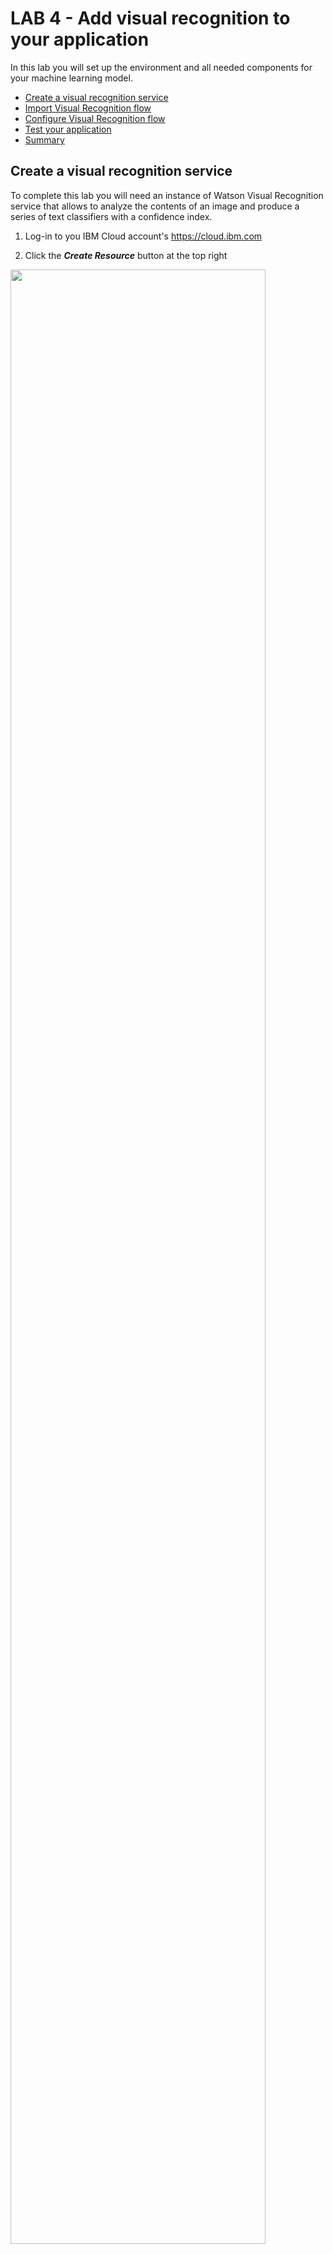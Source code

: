 # LAB 4 - Add visual recognition to your application

In this lab you will set up the environment and all needed components for your machine learning model. 

  - [Create a visual recognition service](#create-a-visual-recognition-service)
  - [Import Visual Recognition flow](#import-visual-recognition-flow)
  - [Configure Visual Recognition flow](#configure-visual-recognition-flow)
  - [Test your application](#test-your-application)
  - [Summary](#summary)
  
## Create a visual recognition service 

To complete this lab you will need an instance of Watson Visual Recognition service that allows to analyze the contents of an image and produce a series of text classifiers with a confidence index.

1. Log-in to you IBM Cloud account's https://cloud.ibm.com

2. Click the _**Create Resource**_ button at the top right 

<img src="/images/create-resource.png" width="90%" height="90%">

3. Find _**Visual Recognition**_ under AI and click on it. 

<img src="/images/visual-recognition.png" width="40%" height="40%">

4. You are taken to the service creation page. It will only let you create the service in **Dallas** region. You can change the service name suffix or keep the suggested name. Keep the Lite (Free) service plan and click the [Create] button.

<img src="/images/visual-recognition-create.png" width="100%" height="100%">

5. In the manage tab you will see the service credentials. Copy both the API key and the URL and save them in a notepad. You will need these later. 

<img src="/images/visual-recognition-credentials.png" width="80%" height="80%">


## Import Visual Recognition flow

:exclamation:Back to Node-RED.:exclamation: 

1. Copy the content of the **visual_recognition_flow.json** file. Open the file URL. [visual_recognition_flow code](https://raw.githubusercontent.com/sandra-calvo/pets-ai/master/node-red-flows/visualRecognitionFlow.json) 

Use the keyboard shortcuts to select all content and copy it.
    
  OSx
    <kbd>Cmd</kbd>+<kbd>A</kbd> -->
    <kbd>Cmd</kbd>+<kbd>C</kbd>

  Windows
    <kbd>Ctrl</kbd>+<kbd>A</kbd> -->
    <kbd>Ctrl</kbd>+<kbd>C</kbd>

2. Import the flow by simply clicking on the 3 white lines on the top right corner of the Node-RED window.  Import - Clipboard.

<img src="/images/import-flow.png" width="50%" height="50%">

3. Paste the text you copied from the file and click Import.

<img src="/images/import-code.png" width="50%" height="50%">

4. Deploy your application changes from the **Deploy** button on the top right side of the screen to save the changes.

The flow will present a simple web page with a text field of where to input the image's URL, then submit it to Watson Visual Recognition. It will output the labels that have been found on the reply Web page.

Your flow should look like this:

 <img src="/images/visual_recognition_flow.png" width="90%" height="90%"> 

## Configure Visual Recognition flow

1. Double click on the Visual Recognition node.  

<img src="/images/visual-recognition-node.png" width="30%" height="30%"> 

2. Paste the API key you saved in the first part of this lab, when you created the visual recognition service and select the correct enpoint that matches the URL you copied with the API key. 

 <img src="/images/visual-recognition-service-credentials'.png" width="70%" height="70%"> 
 
 3. Click Done and then Deploy changes. 


## Test your application

To run the web page, point your browser to:

- London region: `http://yourAppName.eu-gb.mybluemix.net/reco` 
- Frankfurt region: `http://yourAppName.eu-de.mybluemix.net/reco` 
- US region: `http://yourAppName.mybluemix.net/reco` 
- Sydney region: `http://yourAppName.au-syd.mybluemix.net/reco` 

Enter the URL of an image. The URL of the pre-selected images can be copied to clipboard and pasted into the text field.

The Watson Visual Recognition API will return an array with the recognized features, which will be formatted in a HTML table by the template:

<img src="/images/visual_recognition_web.png" width="100%" height="100%">

<img src="/images/visual_recognition_results.png" width="90%" height="90%">

## Summary

Congratulations! You completed the last lab of this workshop! :+1:


